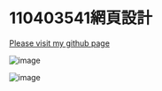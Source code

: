 # 110403541網頁設計

[Please visit my github page](https://110403541.github.io/login.html)

![image](https://github.com/110403541/110403541.github.io/assets/134771150/246a4371-193a-4030-b9ce-3f4618604055)

![image](https://github.com/110403541/110403541.github.io/assets/134771150/42a0024f-708a-44e9-9750-9f6347e8e320)
